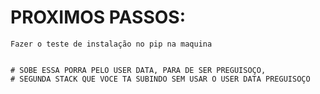 # PROXIMOS PASSOS:

    Fazer o teste de instalação no pip na maquina


    # SOBE ESSA PORRA PELO USER DATA, PARA DE SER PREGUISOÇO,
    # SEGUNDA STACK QUE VOCE TA SUBINDO SEM USAR O USER DATA PREGUISOÇO

